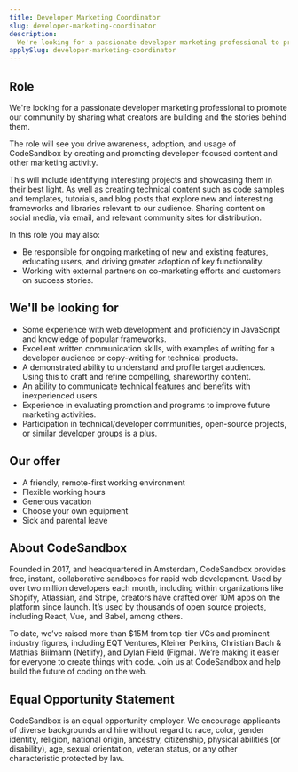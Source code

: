 ```yaml
---
title: Developer Marketing Coordinator
slug: developer-marketing-coordinator
description:
  We're looking for a passionate developer marketing professional to promote our community by sharing what creators are building and the stories behind them.
applySlug: developer-marketing-coordinator
---
```


## Role

We're looking for a passionate developer marketing professional to promote our community by sharing what creators are building and the stories behind them.

The role will see you drive awareness, adoption, and usage of CodeSandbox by creating and promoting developer-focused content and other marketing activity.

This will include identifying interesting projects and showcasing them in their best light. As well as creating technical content such as code samples and templates, tutorials, and blog posts that explore new and interesting frameworks and libraries relevant to our audience. Sharing content on social media, via email, and relevant community sites for distribution.

In this role you may also:
- Be responsible for ongoing marketing of new and existing features, educating users, and driving greater adoption of key functionality.
- Working with external partners on co-marketing efforts and customers on success stories.

## We'll be looking for

- Some experience with web development and proficiency in JavaScript and knowledge of popular frameworks.
- Excellent written communication skills, with examples of writing for a developer audience or copy-writing for technical products.
- A demonstrated ability to understand and profile target audiences. Using this to craft and refine compelling, shareworthy content.
- An ability to communicate technical features and benefits with inexperienced users.
- Experience in evaluating promotion and programs to improve future marketing activities.
- Participation in technical/developer communities, open-source projects, or similar developer groups is a plus.

## Our offer

- A friendly, remote-first working environment
- Flexible working hours
- Generous vacation
- Choose your own equipment  
- Sick and parental leave

## About CodeSandbox

Founded in 2017, and headquartered in Amsterdam, CodeSandbox provides free, instant, collaborative sandboxes for rapid web development. Used by over two million developers each month, including within organizations like Shopify, Atlassian, and Stripe, creators have crafted over 10M apps on the platform since launch. It’s used by thousands of open source projects, including React, Vue, and Babel, among others.

To date, we’ve raised more than $15M from top-tier VCs and prominent industry figures, including EQT Ventures, Kleiner Perkins, Christian Bach & Mathias Biilmann (Netlify), and Dylan Field (Figma). We’re making it easier for everyone to create things with code. Join us at CodeSandbox and help build the future of coding on the web.

## Equal Opportunity Statement

CodeSandbox is an equal opportunity employer. We encourage applicants of diverse backgrounds and hire without regard to race, color, gender identity, religion, national origin, ancestry, citizenship, physical abilities (or disability), age, sexual orientation, veteran status, or any other characteristic protected by law.